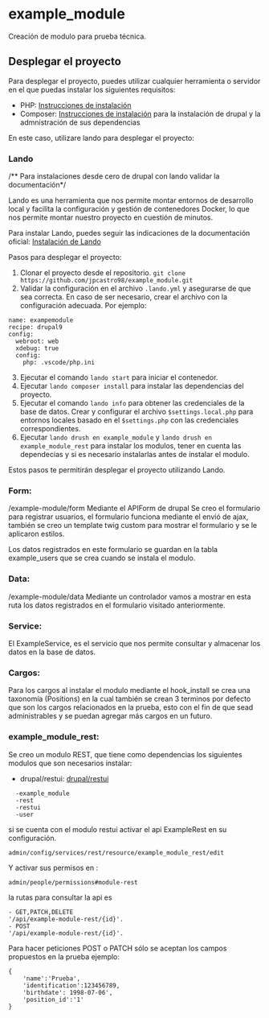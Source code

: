 
# example_module
Creación de modulo para prueba técnica.

## Desplegar el proyecto

Para desplegar el proyecto, puedes utilizar cualquier herramienta o servidor en el que puedas instalar los siguientes requisitos:

- PHP: [Instrucciones de instalación](https://www.php.net/manual/en/install.php)
- Composer: [Instrucciones de instalación](https://getcomposer.org/doc/00-intro.md#installation-linux-unix-macos) para la instalación de drupal y la admnistración de sus dependencias

En este caso, utilizare lando para desplegar el proyecto:

### Lando
/** Para instalaciones desde cero de drupal con lando validar la documentación*/

Lando es una herramienta que nos permite montar entornos de desarrollo local y facilita la configuración y gestión de contenedores Docker, lo que nos permite montar nuestro proyecto en cuestión de minutos.

Para instalar Lando, puedes seguir las indicaciones de la documentación oficial: [Instalación de Lando](https://docs.lando.dev/getting-started/installation.html)

Pasos para desplegar el proyecto:

1. Clonar el proyecto desde el repositorio.
`git clone https://github.com/jpcastro98/example_module.git`
2. Validar la configuración en el archivo `.lando.yml` y asegurarse de que sea correcta. En caso de ser necesario, crear el archivo con la configuración adecuada. Por ejemplo:
```
name: exampemodule
recipe: drupal9
config:
  webroot: web
  xdebug: true
  config:
    php: .vscode/php.ini

```

3. Ejecutar el comando `lando start` para iniciar el contenedor.
4. Ejecutar `lando composer install` para instalar las dependencias del proyecto.
5. Ejecutar el comando `lando info` para obtener las credenciales de la base de datos. Crear y configurar el archivo `$settings.local.php` para entornos locales basado en el `$settings.php` con las credenciales correspondientes.
6. Ejecutar `lando drush en example_module` y `lando drush en example_module_rest` para instalar los modulos, tener en cuenta las dependecias y si es necesario instalarlas antes de instalar el modulo.


Estos pasos te permitirán desplegar el proyecto utilizando Lando.


### Form:
/example-module/form
Mediante el APIForm  de drupal Se creo el formulario para registrar usuarios, el formulario funciona mediante el envió de ajax, también se creo un template twig custom para mostrar el formulario y se le aplicaron estilos.

Los datos registrados en este formulario se guardan en la tabla example_users que se crea cuando se instala el modulo.

### Data:
/example-module/data
Mediante un controlador vamos a mostrar en esta ruta los datos registrados en el formulario visitado anteriormente.

### Service:
El ExampleService, es el servicio que nos permite consultar y almacenar los datos en la base de datos.
### Cargos:
 Para los cargos al instalar el modulo mediante el hook_install se crea una taxonomía (Positions) en la cual también se crean 3 terminos por defecto que son los cargos relacionados en la prueba, esto con el fin de que sead administrables y se puedan agregar más cargos en un futuro.

### example_module_rest:
  Se creo un modulo REST, que tiene como dependencias los siguientes modulos que son necesarios instalar:
  - drupal/restui: [drupal/restui](https://www.drupal.org/project/restui)

  ```
    -example_module
    -rest
    -restui
    -user
  ```
si se cuenta con el modulo restui activar el api  ExampleRest en su configuración.
```
admin/config/services/rest/resource/example_module_rest/edit
 ```
Y activar sus permisos en :
 ```
admin/people/permissions#module-rest
 ```
la rutas para consultar la api es
 ```
 - GET,PATCH,DELETE
'/api/example-module-rest/{id}'.
 - POST
'/api/example-module-rest/{id}'.
 ```

Para hacer peticiones POST o PATCH sólo se aceptan los campos propuestos en la prueba ejemplo:

```
{
    'name':'Prueba',
    'identification':123456789,
    'birthdate': 1998-07-06',
    'position_id':'1'
}
  ```






